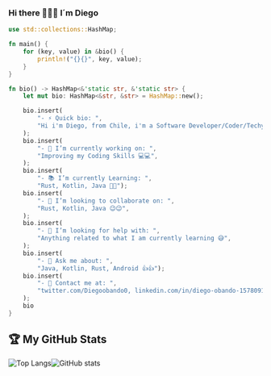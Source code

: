 ### Hi there 🖖🖖🖖 I´m Diego

```rust
use std::collections::HashMap;

fn main() {
    for (key, value) in &bio() {
        println!("{}{}", key, value);
    }
}

fn bio() -> HashMap<&'static str, &'static str> {
    let mut bio: HashMap<&str, &str> = HashMap::new();

    bio.insert(
        "- ⚡ Quick bio: ",
        "Hi i'm Diego, from Chile, i'm a Software Developer/Coder/Techy/Nerd/Student 😎",
    );
    bio.insert(
        "- 🔭 I’m currently working on: ",
        "Improving my Coding Skills 💻💻",
    );
    bio.insert(
        "- 📚 I’m currently Learning: ", 
        "Rust, Kotlin, Java 🧠🧠");
    bio.insert(
        "- 👯 I’m looking to collaborate on: ",
        "Rust, Kotlin, Java 😉😉",
    );
    bio.insert(
        "- 🤔 I’m looking for help with: ",
        "Anything related to what I am currently learning 😅",
    );
    bio.insert(
        "- 💬 Ask me about: ", 
        "Java, Kotlin, Rust, Android 👍👍");
    bio.insert(
        "- 📝 Contact me at: ",
        "twitter.com/Diegoobando0, linkedin.com/in/diego-obando-157809191 🤙🤙",
    );
    bio
}
```
## :trophy: My GitHub Stats

![Top Langs](https://github-readme-stats.vercel.app/api/top-langs/?username=Dieg0Code&theme=vue-dark)![GitHub stats](https://github-readme-stats.vercel.app/api?username=Dieg0Code&show_icons=true&theme=vue-dark)



